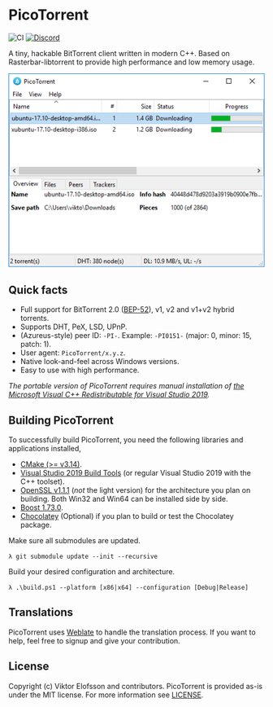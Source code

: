# PicoTorrent

![CI](https://github.com/picotorrent/picotorrent/workflows/CI/badge.svg)
[![Discord](https://img.shields.io/discord/759537913205227580)](https://discord.gg/tV3dFrv)

A tiny, hackable BitTorrent client written in modern C++. Based on
Rasterbar-libtorrent to provide high performance and low memory usage.

<p align="center">
    <img src="res/screenshot1.png?raw=true" width="614" />
</p>


## Quick facts

- Full support for BitTorrent 2.0 ([BEP-52](http://bittorrent.org/beps/bep_0052.html)), v1, v2 and v1+v2 hybrid torrents.
- Supports DHT, PeX, LSD, UPnP.
- (Azureus-style) peer ID: `-PI-`. Example: `-PI0151-` (major: 0, minor: 15, patch: 1).
- User agent: `PicoTorrent/x.y.z`.
- Native look-and-feel across Windows versions.
- Easy to use with high performance.

*The portable version of PicoTorrent requires manual installation of [the Microsoft Visual C++ Redistributable for Visual Studio 2019](https://visualstudio.microsoft.com/downloads/).*


## Building PicoTorrent

To successfully build PicoTorrent, you need the following libraries and
applications installed,

 * [CMake (>= v3.14)](https://cmake.org/download/).
 * [Visual Studio 2019 Build Tools](https://visualstudio.microsoft.com/downloads/) (or regular Visual Studio 2019 with the C++ toolset).
 * [OpenSSL v1.1.1](https://slproweb.com/products/Win32OpenSSL.html) (*not*
   the light version) for the architecture you plan on building. Both Win32
   and Win64 can be installed side by side.
 * [Boost 1.73.0](https://www.boost.org).
 * [Chocolatey](https://chocolatey.org/install) (Optional) if you plan to build
   or test the Chocolatey package.

Make sure all submodules are updated.

```
λ git submodule update --init --recursive
```

Build your desired configuration and architecture.

```
λ .\build.ps1 --platform [x86|x64] --configuration [Debug|Release]
```


## Translations

PicoTorrent uses [Weblate](https://translate.picotorrent.org/) to handle the translation process. If you want to help, feel free to signup and give your contribution.


## License

Copyright (c) Viktor Elofsson and contributors. PicoTorrent is provided
as-is under the MIT license. For more information see [LICENSE](LICENSE).
